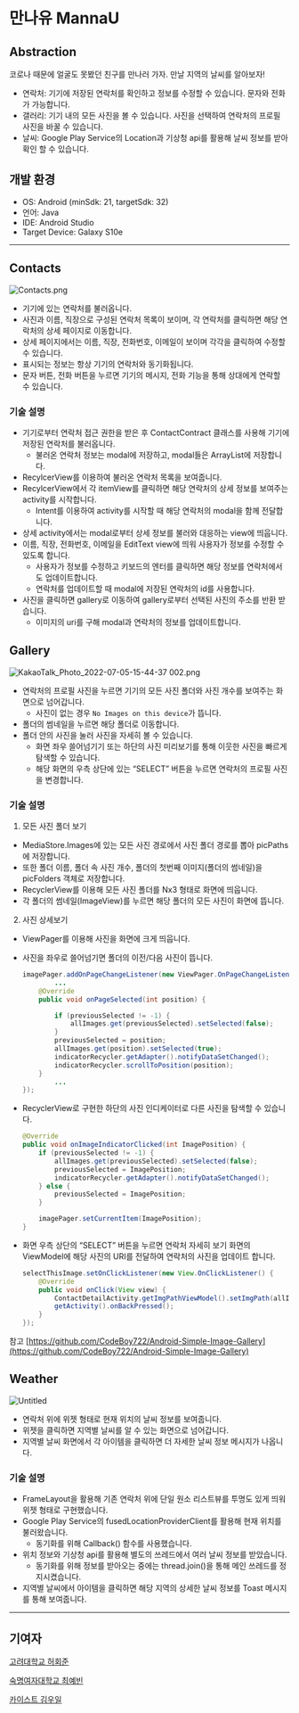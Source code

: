 # 만나유 MannaU


## ****Abstraction****

코로나 때문에 얼굴도 못봤던 친구를 만나러 가자. 만날 지역의 날씨를 알아보자!

- 연락처: 기기에 저장된 연락처를 확인하고 정보를 수정할 수 있습니다. 문자와 전화가 가능합니다.
- 갤러리: 기기 내의 모든 사진을 볼 수 있습니다. 사진을 선택하여 연락처의 프로필 사진을 바꿀 수 있습니다.
- 날씨: Google Play Service의 Location과 기상청 api를 활용해 날씨 정보를 받아 확인 할 수 있습니다.

## 개발 환경

- OS: Android (minSdk: 21, targetSdk: 32)
- 언어: Java
- IDE: Android Studio
- Target Device: Galaxy S10e

---

## Contacts

![Contacts.png](https://user-images.githubusercontent.com/69137469/177309514-59fa1df2-7d92-461d-9351-8e5e9a4c5589.png)

- 기기에 있는 연락처를 불러옵니다.
- 사진과 이름, 직장으로 구성된 연락처 목록이 보이며, 각 연락처를 클릭하면 해당 연락처의 상세 페이지로 이동합니다.
- 상세 페이지에서는 이름, 직장, 전화번호, 이메일이 보이며 각각을 클릭하여 수정할 수 있습니다.
- 표시되는 정보는 항상 기기의 연락처와 동기화됩니다.
- 문자 버튼, 전화 버튼을 누르면 기기의 메시지, 전화 기능을 통해 상대에게 연락할 수 있습니다.

### 기술 설명

- 기기로부터 연락처 접근 권한을 받은 후 ContactContract 클래스를 사용해 기기에 저장된 연락처를 불러옵니다.
    - 불러온 연락처 정보는 modal에 저장하고, modal들은 ArrayList에 저장합니다.
- RecylcerView를 이용하여 불러온 연락처 목록을 보여줍니다.
- RecylcerView에서 각 itemView를 클릭하면 해당 연락처의 상세 정보를 보여주는 activity를 시작합니다.
    - Intent를 이용하여 activity를 시작할 때 해당 연락처의 modal을 함께 전달합니다.
- 상세 activity에서는 modal로부터 상세 정보를 불러와 대응하는 view에 띄웁니다.
- 이름, 직장, 전화번호, 이메일을 EditText view에 띄워 사용자가 정보를 수정할 수 있도록 합니다.
    - 사용자가 정보를 수정하고 키보드의 엔터를 클릭하면 해당 정보를 연락처에서도 업데이트합니다.
    - 연락처를 업데이트할 때 modal에 저장된 연락처의 id를 사용합니다.
- 사진을 클릭하면 gallery로 이동하여 gallery로부터 선택된 사진의 주소를 반환 받습니다.
    - 이미지의 uri를 구해 modal과 연락처의 정보를 업데이트합니다.

## Gallery

![KakaoTalk_Photo_2022-07-05-15-44-37 002.png](https://user-images.githubusercontent.com/69137469/177309664-9bebca0b-b38d-4320-bb8d-aa34a5f9fd14.png)

- 연락처의 프로필 사진을 누르면 기기의 모든 사진 폴더와 사진 개수를 보여주는 화면으로 넘어갑니다.
    - 사진이 없는 경우 `No Images on this device`가 뜹니다.
- 폴더의 썸네일을 누르면 해당 폴더로 이동합니다.
- 폴더 안의 사진을 눌러 사진을 자세히 볼 수 있습니다.
    - 화면 좌우 쓸어넘기기 또는 하단의 사진 미리보기를 통해 이웃한 사진을 빠르게 탐색할 수 있습니다.
    - 해당 화면의 우측 상단에 있는 “SELECT” 버튼을 누르면 연락처의 프로필 사진을 변경합니다.

### **기술 설명**

1. 모든 사진 폴더 보기
- MediaStore.Images에 있는 모든 사진 경로에서 사진 폴더 경로를 뽑아 picPaths에 저장합니다.
- 또한 폴더 이름, 폴더 속 사진 개수, 폴더의 첫번째 이미지(폴더의 썸네일)을 picFolders 객체로 저장합니다.
- RecyclerView를 이용해 모든 사진 폴더를 Nx3 형태로 화면에 띄웁니다.
- 각 폴더의 썸네일(ImageView)를  누르면 해당 폴더의 모든 사진이 화면에 뜹니다.
2. 사진 상세보기
- ViewPager를 이용해 사진을 화면에 크게 띄웁니다.
- 사진을 좌우로 쓸어넘기면 폴더의 이전/다음 사진이 뜹니다.
    
    ```java
    imagePager.addOnPageChangeListener(new ViewPager.OnPageChangeListener() {
    		...
        @Override
        public void onPageSelected(int position) {
    
            if (previousSelected != -1) {
                allImages.get(previousSelected).setSelected(false);
            }
            previousSelected = position;
            allImages.get(position).setSelected(true);
            indicatorRecycler.getAdapter().notifyDataSetChanged();
            indicatorRecycler.scrollToPosition(position);
        }
    		...
    });
    ```
    
- RecyclerView로 구현한 하단의 사진 인디케이터로 다른 사진을 탐색할 수 있습니다.
    
    ```java
    @Override
    public void onImageIndicatorClicked(int ImagePosition) {
        if (previousSelected != -1) {
            allImages.get(previousSelected).setSelected(false);
            previousSelected = ImagePosition;
            indicatorRecycler.getAdapter().notifyDataSetChanged();
        } else {
            previousSelected = ImagePosition;
        }
    
        imagePager.setCurrentItem(ImagePosition);
    }
    ```
    
- 화면 우측 상단의 “SELECT” 버튼을 누르면 연락처 자세히 보기 화면의 ViewModel에 해당 사진의 URI를 전달하여 연락처의 사진을 업데이트 합니다.
    
    ```java
    selectThisImage.setOnClickListener(new View.OnClickListener() {
        @Override
        public void onClick(View view) {
            ContactDetailActivity.getImgPathViewModel().setImgPath(allImages.get(position).getPicturePath());
            getActivity().onBackPressed();
        }
    });
    ```
    

참고 [https://github.com/CodeBoy722/Android-Simple-Image-Gallery](https://github.com/CodeBoy722/Android-Simple-Image-Gallery)

## Weather

![Untitled](https://user-images.githubusercontent.com/69137469/177309773-74bf6b6b-90aa-4120-87f2-d7e72d8ed4ab.png)

- 연락처 위에 위젯 형태로 현재 위치의 날씨 정보를 보여줍니다.
- 위젯을 클릭하면 지역별 날씨를 알 수 있는 화면으로 넘어갑니다.
- 지역별 날씨 화면에서 각 아이템을 클릭하면 더 자세한 날씨 정보 메시지가 나옵니다.

### **기술 설명**

- FrameLayout을 활용해 기존 연락처 위에 단일 원소 리스트뷰를 투명도 있게 띄워 위젯 형태로 구현했습니다.
- Google Play Service의 fusedLocationProviderClient를 활용해 현재 위치를 불러왔습니다.
    - 동기화를 위해 Callback() 함수를 사용했습니다.
- 위치 정보와 기상청 api를 활용해 별도의 쓰레드에서 여러 날씨 정보를 받았습니다.
    - 동기화를 위해 정보를 받아오는 중에는 thread.join()을 통해 메인 쓰레드를 정지시켰습니다.
- 지역별 날씨에서 아이템을 클릭하면 해당 지역의 상세한 날씨 정보를 Toast 메시지를 통해 보여줍니다.

---

## 기여자

[고려대학교 허회준](https://github.com/gcorinee)

[숙명여자대학교 최예빈](https://github.com/DevinChoi)

[카이스트 김우일](https://github.com/woooil)
